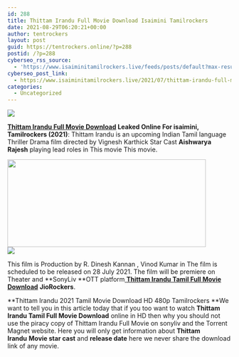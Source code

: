 ```yaml
---
id: 288
title: Thittam Irandu Full Movie Download Isaimini Tamilrockers
date: 2021-08-29T06:20:21+00:00
author: tentrockers
layout: post
guid: https://tentrockers.online/?p=288
postid: /?p=288
cyberseo_rss_source:
  - 'https://www.isaiminitamilrockers.live/feeds/posts/default?max-results=150&start-index=1'
cyberseo_post_link:
  - https://www.isaiminitamilrockers.live/2021/07/thittam-irandu-full-movie-download.html
categories:
  - Uncategorized
---
```

<div class="media_block">
  <img src="https://1.bp.blogspot.com/-UZFoA8HNl2k/YQFXYMCrDFI/AAAAAAAABFM/x7U7Q95gY1Mz1GefaH-rjq9MLuUZKeokQCLcBGAsYHQ/s72-w446-h197-c/Movie-backdrops-6-1589182923.jpg" class="media_thumbnail" />
</div>

<meta content="Thittam Irandu Full Movie Download Leaked Online For isaimini, Tamilrockers (2021) : Thittam Irandu is an upcoming Indian Tamil language Th..." name="twitter:description" />

  


<center>
</center>

**[Thittam Irandu Full Movie Download](https://techsambavangal.in/thittam-irandu-movie-2021/) Leaked Online For isaimini, Tamilrockers (2021)**: Thittam Irandu is an upcoming Indian Tamil language Thriller Drama film&nbsp;directed by Vignesh Karthick Star Cast&nbsp;**Aishwarya Rajesh**&nbsp;playing lead roles in This movie This movie.

<div class="separator">
  <a href="https://1.bp.blogspot.com/-UZFoA8HNl2k/YQFXYMCrDFI/AAAAAAAABFM/x7U7Q95gY1Mz1GefaH-rjq9MLuUZKeokQCLcBGAsYHQ/s1351/Movie-backdrops-6-1589182923.jpg"><img loading="lazy" border="0" data-original-height="674" data-original-width="1351" height="197" src="https://1.bp.blogspot.com/-UZFoA8HNl2k/YQFXYMCrDFI/AAAAAAAABFM/x7U7Q95gY1Mz1GefaH-rjq9MLuUZKeokQCLcBGAsYHQ/w446-h197/Movie-backdrops-6-1589182923.jpg" width="446" /></a>
</div>



<div class="separator">
  <a href="https://www.tamilrockerz.online/thittam-irandu-movie-download-moviesda/"><img border="0" data-original-height="250" data-original-width="300" src="https://1.bp.blogspot.com/-nfbzYVobUik/YMlpOerzdgI/AAAAAAAAA3Y/aAupsOUs_WMY6Lv7R1OtZhI6OqaRh-YAwCPcBGAYYCw/s0/e854879156f0849f3d27a89db88ed039.png" /></a>
</div>

This film is Production by R. Dinesh Kannan , Vinod Kumar in The film is scheduled to be released on 28 July 2021. The film will be premiere on Theater and&nbsp;**SonyLiv&nbsp;**OTT platform[&nbsp;**Thittam Irandu Tamil Full Movie Download**](https://techsambavangal.in/thittam-irandu-movie-2021/)&nbsp;**JioRockers**.

**Thittam Irandu 2021 Tamil Movie Download HD 480p&nbsp;Tamilrockers&nbsp;**We want to tell you in this article today that if you too want to watch&nbsp;**Thittam Irandu Tamil Full Movie Download**&nbsp;online in HD then why you should not use the piracy copy of&nbsp;Thittam Irandu Full Movie on sonyliv and the Torrent Magnet website. Here you will only get information about&nbsp;**Thittam Irandu**&nbsp;**Movie star cast**&nbsp;and&nbsp;**release date**&nbsp;here we never share the download link of any movie.

<center>
</center>